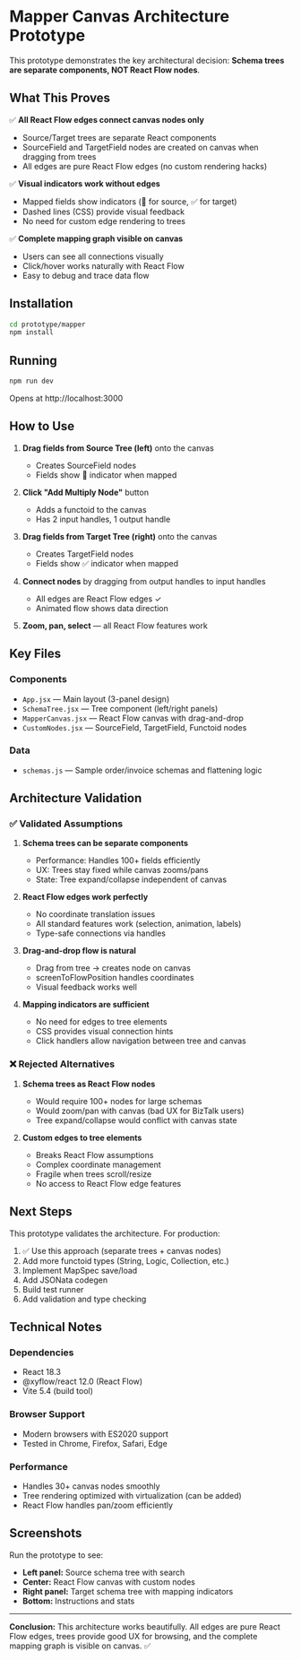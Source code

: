 # Mapper Canvas Architecture Prototype

This prototype demonstrates the key architectural decision: **Schema trees are separate components, NOT React Flow nodes**.

## What This Proves

✅ **All React Flow edges connect canvas nodes only**
- Source/Target trees are separate React components
- SourceField and TargetField nodes are created on canvas when dragging from trees
- All edges are pure React Flow edges (no custom rendering hacks)

✅ **Visual indicators work without edges**
- Mapped fields show indicators (🔗 for source, ✅ for target)
- Dashed lines (CSS) provide visual feedback
- No need for custom edge rendering to trees

✅ **Complete mapping graph visible on canvas**
- Users can see all connections visually
- Click/hover works naturally with React Flow
- Easy to debug and trace data flow

## Installation

```bash
cd prototype/mapper
npm install
```

## Running

```bash
npm run dev
```

Opens at http://localhost:3000

## How to Use

1. **Drag fields from Source Tree (left)** onto the canvas
   - Creates SourceField nodes
   - Fields show 🔗 indicator when mapped

2. **Click "Add Multiply Node"** button
   - Adds a functoid to the canvas
   - Has 2 input handles, 1 output handle

3. **Drag fields from Target Tree (right)** onto the canvas
   - Creates TargetField nodes
   - Fields show ✅ indicator when mapped

4. **Connect nodes** by dragging from output handles to input handles
   - All edges are React Flow edges ✓
   - Animated flow shows data direction

5. **Zoom, pan, select** — all React Flow features work

## Key Files

### Components

- `App.jsx` — Main layout (3-panel design)
- `SchemaTree.jsx` — Tree component (left/right panels)
- `MapperCanvas.jsx` — React Flow canvas with drag-and-drop
- `CustomNodes.jsx` — SourceField, TargetField, Functoid nodes

### Data

- `schemas.js` — Sample order/invoice schemas and flattening logic

## Architecture Validation

### ✅ Validated Assumptions

1. **Schema trees can be separate components**
   - Performance: Handles 100+ fields efficiently
   - UX: Trees stay fixed while canvas zooms/pans
   - State: Tree expand/collapse independent of canvas

2. **React Flow edges work perfectly**
   - No coordinate translation issues
   - All standard features work (selection, animation, labels)
   - Type-safe connections via handles

3. **Drag-and-drop flow is natural**
   - Drag from tree → creates node on canvas
   - screenToFlowPosition handles coordinates
   - Visual feedback works well

4. **Mapping indicators are sufficient**
   - No need for edges to tree elements
   - CSS provides visual connection hints
   - Click handlers allow navigation between tree and canvas

### ❌ Rejected Alternatives

1. **Schema trees as React Flow nodes**
   - Would require 100+ nodes for large schemas
   - Would zoom/pan with canvas (bad UX for BizTalk users)
   - Tree expand/collapse would conflict with canvas state

2. **Custom edges to tree elements**
   - Breaks React Flow assumptions
   - Complex coordinate management
   - Fragile when trees scroll/resize
   - No access to React Flow edge features

## Next Steps

This prototype validates the architecture. For production:

1. ✅ Use this approach (separate trees + canvas nodes)
2. Add more functoid types (String, Logic, Collection, etc.)
3. Implement MapSpec save/load
4. Add JSONata codegen
5. Build test runner
6. Add validation and type checking

## Technical Notes

### Dependencies

- React 18.3
- @xyflow/react 12.0 (React Flow)
- Vite 5.4 (build tool)

### Browser Support

- Modern browsers with ES2020 support
- Tested in Chrome, Firefox, Safari, Edge

### Performance

- Handles 30+ canvas nodes smoothly
- Tree rendering optimized with virtualization (can be added)
- React Flow handles pan/zoom efficiently

## Screenshots

Run the prototype to see:

- **Left panel:** Source schema tree with search
- **Center:** React Flow canvas with custom nodes
- **Right panel:** Target schema tree with mapping indicators
- **Bottom:** Instructions and stats

---

**Conclusion:** This architecture works beautifully. All edges are pure React Flow edges, trees provide good UX for browsing, and the complete mapping graph is visible on canvas. ✅
